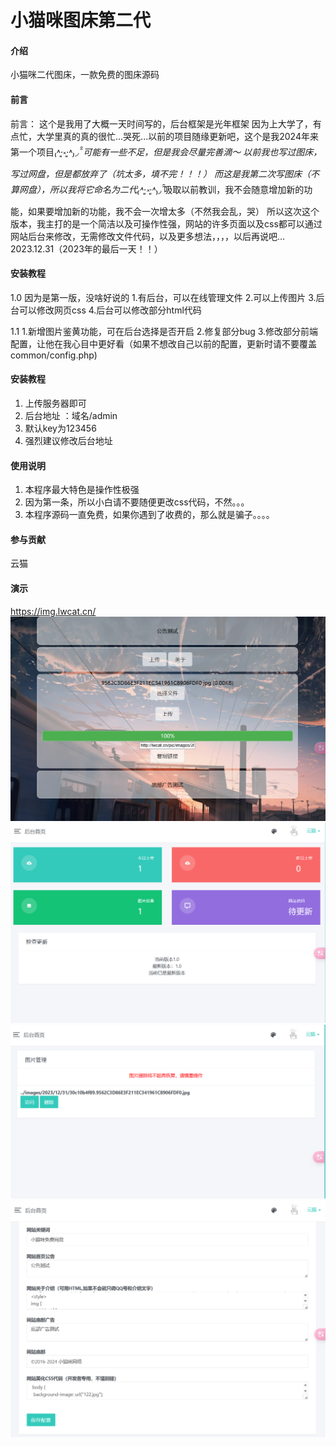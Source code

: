 # 小猫咪图床第二代

#### 介绍
小猫咪二代图床，一款免费的图床源码

#### 前言
前言：
  这个是我用了大概一天时间写的，后台框架是光年框架
  因为上大学了，有点忙，大学里真的真的很忙...哭死...以前的项目随缘更新吧，这个是我2024年来第一个项目₍˄·͈༝·͈˄*₎◞ ̑̑
  可能有一些不足，但是我会尽量完善滴～
  以前我也写过图床，写过网盘，但是都放弃了（坑太多，填不完！！！）
  而这是我第二次写图床（不算网盘），所以我将它命名为二代₍˄·͈༝·͈˄*₎◞ ̑̑吸取以前教训，我不会随意增加新的功能，如果要增加新的功能，我不会一次增太多（不然我会乱，哭）
  所以这次这个版本，我主打的是一个简洁以及可操作性强，网站的许多页面以及css都可以通过网站后台来修改，无需修改文件代码，以及更多想法，，，，以后再说吧...
  2023.12.31（2023年的最后一天！！）

#### 安装教程
1.0
因为是第一版，没啥好说的
1.有后台，可以在线管理文件
2.可以上传图片
3.后台可以修改网页css
4.后台可以修改部分html代码

1.1
1.新增图片鉴黄功能，可在后台选择是否开启
2.修复部分bug
3.修改部分前端配置，让他在我心目中更好看（如果不想改自己以前的配置，更新时请不要覆盖common/config.php)



#### 安装教程

1.  上传服务器即可
2.  后台地址 ：域名/admin
3.  默认key为123456
4.  强烈建议修改后台地址

#### 使用说明

1.  本程序最大特色是操作性极强
2.  因为第一条，所以小白请不要随便更改css代码，不然。。。
3.  本程序源码一直免费，如果你遇到了收费的，那么就是骗子。。。。

#### 参与贡献

云猫

#### 演示
https://img.lwcat.cn/
![输入图片说明](%E5%B1%8F%E5%B9%95%E6%88%AA%E5%9B%BE%202023-12-31%20200506.png)
![输入图片说明](%E5%B1%8F%E5%B9%95%E6%88%AA%E5%9B%BE%202023-12-31%20200348.png)
![输入图片说明](%E5%B1%8F%E5%B9%95%E6%88%AA%E5%9B%BE%202023-12-31%20200408.png)
![输入图片说明](%E5%B1%8F%E5%B9%95%E6%88%AA%E5%9B%BE%202023-12-31%20200425.png)


